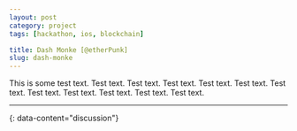 ```yaml
---
layout: post
category: project
tags: [hackathon, ios, blockchain]

title: Dash Monke [@etherPunk]
slug: dash-monke
---
```


This is some test text. Test text.  Test text.  Test text.  Test text.  Test text.  Test text.  Test text.  Test text.  Test text.  Test text.  Test text. 

---
{: data-content="discussion"}
